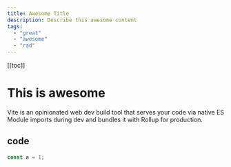 ```yaml
---
title: Awesome Title
description: Describe this awesome content
tags:
  - "great"
  - "awesome"
  - "rad"
---
```


[[toc]]

# This is awesome

Vite is an opinionated web dev build tool that serves your code via native ES Module imports during dev and bundles it with Rollup for production.

## code

```js
const a = 1;
```
